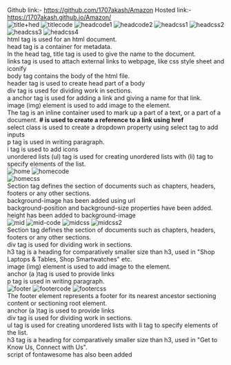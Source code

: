 Github link:- https://github.com/1707akash/Amazon
Hosted link:- https://1707akash.github.io/Amazon/ <br>
![title+hed](https://github.com/1707akash/Amazon/assets/117883959/5d8ddec2-f8e2-4794-869f-6f2917371c25)
![titlecode](https://github.com/1707akash/Amazon/assets/117883959/6935cd14-5b25-4f42-84b0-d7d3596e25cc)
![headcode1](https://github.com/1707akash/Amazon/assets/117883959/da4a3571-b466-4b30-bed1-3270933644d2)
![headcode2](https://github.com/1707akash/Amazon/assets/117883959/d72cc544-9f35-4f85-8371-643b13151fb3)
![headcss1](https://github.com/1707akash/Amazon/assets/117883959/ec79e00b-5843-44d0-99ba-ed9634b5b253)
![headcss2](https://github.com/1707akash/Amazon/assets/117883959/26528657-0e55-49fa-b089-517e98c8676a)
![headcss3](https://github.com/1707akash/Amazon/assets/117883959/a5df6e58-6fe5-439f-8bf3-863fb3f09720)
![headcss4](https://github.com/1707akash/Amazon/assets/117883959/4b029d4c-ac9a-4002-aea5-815015687137) <br>
html tag is used for an html document. <br>
head tag is a container for metadata.<br>
In the head tag, title tag is used to give the name to the document.<br>
links tag is used to attach external links to webpage, like css style sheet and iconify <br>
body tag contains the body of the html file.<br>
header tag is used to create head part of a body <br>
div tag is used for dividing work in sections. <br>
a anchor tag is used for adding a link and giving a name for that link.<br>
image (img) element is used to add image to the element. <br>
The <span> tag is an inline container used to mark up a part of a text, or a part of a document.
**# is used to create a reference to a link using href** <br>
select class is used to create a dropdown property using select tag to add inputs <br>
p tag is used in writing paragraph.<br>
i tag is used to add icons  <br>
unordered lists (ul) tag is used for creating unordered lists with (li) tag to specify elements of the list.<br>
![home](https://github.com/1707akash/Amazon/assets/117883959/438be241-c8c7-4ca5-a03a-f55f33ea950e)
![homecode](https://github.com/1707akash/Amazon/assets/117883959/125a0f31-4c10-421e-9648-1d3d7d00cdc2) <br>
![homecss](https://github.com/1707akash/Amazon/assets/117883959/297f7b5e-dcdb-4b20-b577-9fec4bc8ad17) <br>
Section tag defines the section of documents such as chapters, headers, footers or any other sections. <br>
background-image has been added using url <br>
background-position and background-size properties have been added. <br>
height has been added to background-image <br>
![mid](https://github.com/1707akash/Amazon/assets/117883959/de79ec9d-c717-4dd6-ad64-d26c372501ee)
![mid-code](https://github.com/1707akash/Amazon/assets/117883959/c5ffcc90-9b61-4019-b13e-ad7fc7c9bad1)
![midcss](https://github.com/1707akash/Amazon/assets/117883959/ecd203f1-0e93-4d66-ad01-25c932af1bee)
![midcss2](https://github.com/1707akash/Amazon/assets/117883959/adc00a6b-dd4a-482d-b888-1c0f824dd4ba) <br>
Section tag defines the section of documents such as chapters, headers, footers or any other sections. <br>
div tag is used for dividing work in sections. <br>
h3 tag is a heading for comparatively smaller size than h3, used in "Shop Laptops & Tables, Shop Smartwatches" etc.<br>
image (img) element is used to add image to the element. <br>
anchor (a )tag is used to provide links <br>
p tag is used in writing paragraph.<br>
![footer](https://github.com/1707akash/Amazon/assets/117883959/17385707-8fc9-4087-93b8-3b944a191f17)
![footercode](https://github.com/1707akash/Amazon/assets/117883959/44371bd7-acd5-41d6-acc7-91b2fe17782a)
![footercss](https://github.com/1707akash/Amazon/assets/117883959/9a4952a8-dfd7-4204-b141-915aeb10d428) <br>
The footer element represents a footer for its nearest ancestor sectioning content or sectioning root element.<br>
anchor (a )tag is used to provide links <br>
div tag is used for dividing work in sections. <br>
ul tag is used for creating unordered lists with li tag to specify elements of the list.<br>
h3 tag is a heading for comparatively smaller size than h3, used in "Get to Know Us, Connect with Us".<br>
script of fontawesome has also been added <br>





